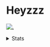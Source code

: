 # Heyzzz  

[![.](https://skillicons.dev/icons?i=js,ts,nextjs,nestjs,mongodb)](https://skillicons.dev)  

<details>
<summary>Stats</summary
<!--START_SECTION:waka-->

```txt
TypeScript    3 hrs 37 mins   ███████████████████▒░░░░░   77.11 %
CSS           1 hr 3 mins     █████▓░░░░░░░░░░░░░░░░░░░   22.58 %
Image (svg)   0 secs          ░░░░░░░░░░░░░░░░░░░░░░░░░   00.30 %
Git Config    0 secs          ░░░░░░░░░░░░░░░░░░░░░░░░░   00.02 %
```

<!--END_SECTION:waka-->
</details>
